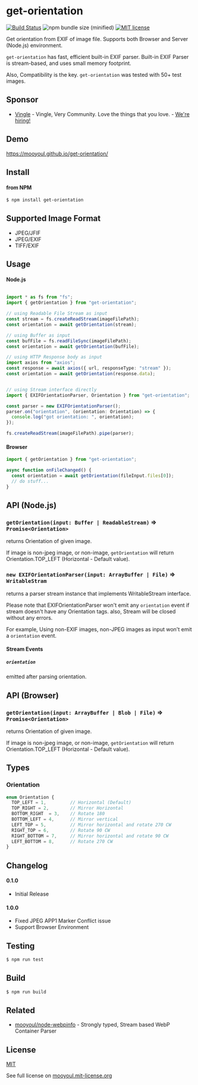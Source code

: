 # get-orientation

[![Build Status](https://travis-ci.org/mooyoul/get-orientation.svg?branch=master)](https://travis-ci.org/mooyoul/get-image-orientation)
![npm bundle size (minified)](https://img.shields.io/bundlephobia/min/get-orientation.svg)
[![MIT license](http://img.shields.io/badge/license-MIT-blue.svg)](http://mooyoul.mit-license.org/)

Get orientation from EXIF of image file. Supports both Browser and Server (Node.js) environment.

`get-orientation` has fast, efficient built-in EXIF parser. 
Built-in EXIF Parser is stream-based, and uses small memory footprint.

Also, Compatibility is the key. `get-orientation` was tested with 50+ test images.

## Sponsor

- [Vingle](https://www.vingle.net) - Vingle, Very Community. Love the things that you love. - [We're hiring!](https://careers.vingle.net/#/engineering/backend)

## Demo

https://mooyoul.github.io/get-orientation/

## Install

#### from NPM

```bash
$ npm install get-orientation
```


## Supported Image Format

- JPEG/JFIF
- JPEG/EXIF
- TIFF/EXIF
    
 
## Usage

#### Node.js

```typescript

import * as fs from "fs";
import { getOrientation } from "get-orientation";

// using Readable File Stream as input
const stream = fs.createReadStream(imageFilePath);
const orientation = await getOrientation(stream);

// using Buffer as input
const bufFile = fs.readFileSync(imageFilePath);
const orientation = await getOrientation(bufFile);

// using HTTP Response body as input
import axios from "axios";
const response = await axios({ url, responseType: "stream" });
const orientation = await getOrientation(response.data);


// using Stream interface directly
import { EXIFOrientationParser, Orientation } from "get-orientation";

const parser = new EXIFOrientationParser();
parser.on("orientation", (orientation: Orientation) => {
  console.log("got orientation: ", orientation);
});

fs.createReadStream(imageFilePath).pipe(parser);
```

#### Browser

```javascript
import { getOrientation } from "get-orientation";

async function onFileChanged() {
  const orientation = await getOrientation(fileInput.files[0]);
  // do stuff...
}
```

 
## API (Node.js)

### `getOrientation(input: Buffer | ReadableStream)` => `Promise<Orientation>`

returns Orientation of given image.

If image is non-jpeg image, or non-image, `getOrientation` will return Orientation.TOP_LEFT (Horizontal - Default value).  

### `new EXIFOrientationParser(input: ArrayBuffer | File)` => `WritableStram`

returns a parser stream instance that implements WritableStream interface.

Please note that EXIFOrientationParser won't emit any `orientation` event if stream doesn't have any Orientation tags.
also, Stream will be closed without any errors.

For example, Using non-EXIF images, non-JPEG images as input won't emit a `orientation` event.     

#### Stream Events

##### `orientation`

emitted after parsing orientation.


## API (Browser)

### `getOrientation(input: ArrayBuffer | Blob | File)` => `Promise<Orientation>` 

returns Orientation of given image.

If image is non-jpeg image, or non-image, `getOrientation` will return Orientation.TOP_LEFT (Horizontal - Default value).

## Types

### Orientation

```typescript
enum Orientation {
  TOP_LEFT = 1,         // Horizontal (Default)
  TOP_RIGHT = 2,        // Mirror Horizontal
  BOTTOM_RIGHT  = 3,    // Rotate 180
  BOTTOM_LEFT = 4,      // Mirror vertical
  LEFT_TOP = 5,         // Mirror horizontal and rotate 270 CW
  RIGHT_TOP = 6,        // Rotate 90 CW
  RIGHT_BOTTOM = 7,     // Mirror horizontal and rotate 90 CW
  LEFT_BOTTOM = 8,      // Rotate 270 CW
}
```


## Changelog

#### 0.1.0

- Initial Release

#### 1.0.0

- Fixed JPEG APP1 Marker Conflict issue
- Support Browser Environment


## Testing

```bash
$ npm run test
```


## Build

```bash
$ npm run build
```

## Related

- [mooyoul/node-webpinfo](https://github.com/mooyoul/node-webpinfo) - Strongly typed, Stream based WebP Container Parser

## License
[MIT](LICENSE)

See full license on [mooyoul.mit-license.org](http://mooyoul.mit-license.org/)
